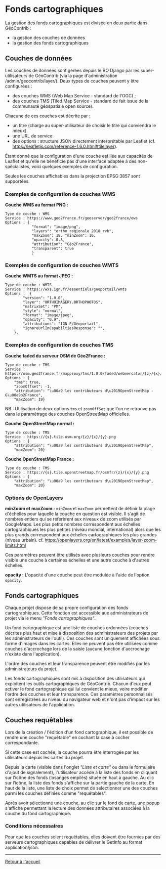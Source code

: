 # Fonds cartographiques

La gestion des fonds cartographiques est divisée en deux partie dans GéoContrib :
* la gestion des couches de données
* la gestion des fonds cartographiques

## Couches de données

Les couches de données sont gérées depuis le BO Django par les super-utilisateurs de GéoContrib (via la page d'administration
/admin/geocontrib/layer/).
Deux types de couches peuvent y être configurées :
* des couches WMS (Web Map Service - standard de l'OGC) ;
* des couches TMS (Tiled Map Service - standard de fait issue de la communauté géospatiale open source).

Chacune de ces couches est décrite par :
* un titre (charge au super-utilisateur de choisir le titre qui conviendra le mieux)
* une URL de service
* des options : structure JSON directement interprétable par Leaflet (cf. https://leafletjs.com/reference-1.6.0.html#tilelayer).

Étant donné que la configuration d'une couche est liée aux capacités de Leaflet et qu'elle ne bénéficie pas d'une interface adaptée à des non-spécialistes, voici quelques exemples de configuration.

Seules les couches affichables dans la projection EPSG:3857 sont supportées.

### Exemples de configuration de couches WMS

**Couche WMS au format PNG :**
```Titre : Orthophotographie régionale 2018
Type de couche : WMS
Service : https://www.geo2france.fr/geoserver/geo2france/ows
Options : {
            "format": "image/png", 
            "layers": "ortho_regionale_2018_rvb", 
            "maxZoom": 18, "minZoom": 16, 
            "opacity": 0.8, 
            "attribution": "Géo2France", 
            "transparent": true
            }
```

### Exemples de configuration de couches WMTS

**Couche WMTS au format JPEG :**
```Titre : Orthophotographie régionale 2018
Type de couche : WMTS
Service : https://wxs.ign.fr/essentiels/geoportail/wmts
Options :  {
        "version": "1.0.0",
        "layer": "ORTHOIMAGERY.ORTHOPHOTOS",
        "matrixSet": "PM",
        "style": "normal",
        "format": "image/jpeg",
        "opacity": "0.9",
        "attributions": "IGN-F/Géoportail",
        "ignoreUrlInCapabiltiesResponse": "",
    },
```

### Exemples de configuration de couches TMS

**Couche faded du serveur OSM de Géo2France :**

```Titre : OSM Géo2France - Faded
Type de couche : TMS
Service : https://osm.geo2france.fr/mapproxy/tms/1.0.0/faded/webmercator/{z}/{x}/{y}.png
Options : {
    "tms": true,
    "zoomOffset": -1,
    "attribution": "\u00a9 les contributeurs d\u2019OpenStreetMap - G\u00e9o2France",
    "maxZoom": 19}
```
NB : Utilisation de deux options `tms` et `zoomOffSet` que l'on ne retrouve pas dans le paramétrage des couches OpenStreetMap officielles.

**Couche OpenStreetMap normal :**
```Titre : OpenStreetMap France
Type de couche : TMS
Service : https://{s}.tile.osm.org/{z}/{x}/{y}.png
Options : {
    "attribution": "\u00a9 les contributeurs d\u2019OpenStreetMap",
    "maxZoom": 20}
```

**Couche OpenStreetMap France :**
```Titre : OpenStreetMap France
Type de couche : TMS
Service : https://{s}.tile.openstreetmap.fr/osmfr/{z}/{x}/{y}.png
Options : {
    "attribution": "\u00a9 les contributeurs d\u2019OpenStreetMap",
    "maxZoom": 20}
```

### Options de OpenLayers

**minZoom et maxZoom :**
`minZoom` et `maxZoom` permettent de définir la plage d'échelles pour laquelle la couche en question est visible.
Il s'agit de nombres entiers qui se référèrent aux niveaux de zoom utilisés par GoogleMaps.
Les plus petits nombres correspondent aux échelles cartographiques les plus petites (niveau mondial, international)
alors que les plus grands correspondent aux échelles cartographiques les plus grandes (niveau urbain).
cf. https://openlayers.org/en/latest/examples/layer-zoom-limits.html

Ces paramètres peuvent être utilisés avec plusieurs couches pour rendre visible une couche à certaines échelles et une autre couche à d'autres échelles.

**opacity :**
L'opacité d'une couche peut être modulée à l'aide de l'option `opacity`.


## Fonds cartographiques

Chaque projet dispose de sa propre configuration des fonds cartographiques. Cette fonction est accessible aux administrateurs de projet via le menu _"Fonds cartographiques"_.

Un fond cartographique est une liste de couches ordonnées (couches décrites plus haut et mise à disposition des administrateurs des projets par les administrateurs de l'outil). Ces couches sont uniquement affichées sous forme d'images dans les cartes. Elles ne peuvent pas être utilisées comme couches d'accrochage lors de la saisie (aucune fonction d'accrochage n'existe dans l'application).

L'ordre des couches et leur transparence peuvent être modifiés par les administrateurs du projet.

Les fonds cartographiques sont mis à disposition des utilisateurs qui exploitent les outils cartographiques de GéoContrib. Chacun d'eux peut activer le fond cartographique qui lui convient le mieux, voire modifier l'ordre des couches et leur transparence. Ces paramètres personnalisés sont enregistrées au niveau du navigateur web et n'ont pas d'impact sur les autres utilisateurs de l'application.

## Couches requêtables

Lors de la création / l'édition d'un fond cartographique, il est possible de rendre une couche "requêtable" en cochant la case à cocher correspondante.

Si cette case est cochée, la couche pourra être interrogée par les utilisateurs depuis les cartes du projet.

Depuis la carte (visible dans l'onglet _"Liste et carte"_ ou dans le formulaire d'ajout de signalement), l'utilisateur accède à la liste des fonds en cliquant sur l'icône des fonds (losanges empilés) située en haut à gauche.
Au clic sur l’icône, la liste des fonds s'affiche sur la partie gauche de la carte.
En haut de la liste, une liste de choix permet de sélectionner une des couches parmi les couches définies comme "requêtables".

Après avoir sélectionné une couche, au clic sur le fond de carte, une popup s'affiche permettant la lecture des données attributaires associées à la couche du fond cartographique.

### Conditions nécessaires

Pour que les couches soient requêtables, elles doivent être fournies par des serveurs cartographiques capables de délivrer le GetInfo au format application/json.

---

[Retour à l'accueil](<index.md>)

